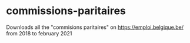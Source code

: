 # commissions-paritaires
Downloads all the "commisions paritaires" on https://emploi.belgique.be/ from 2018 to february 2021
